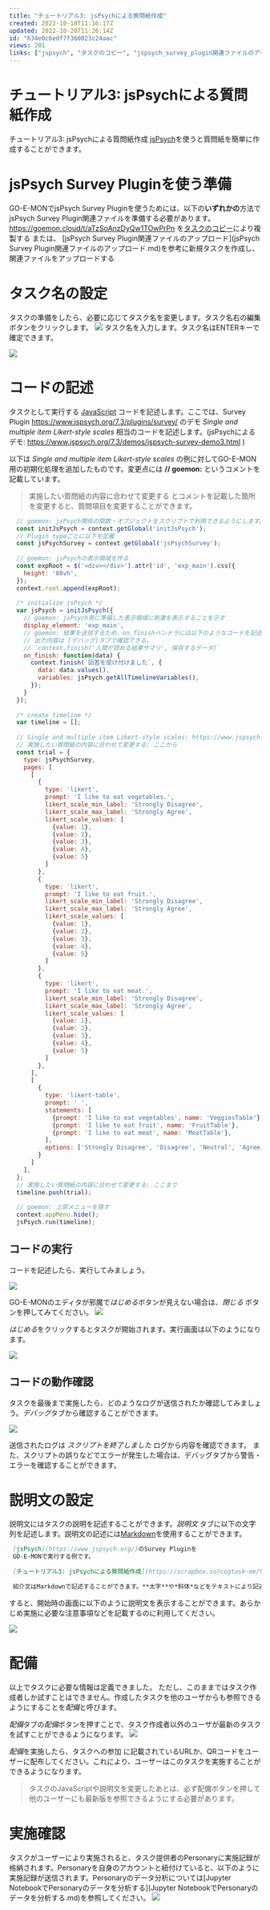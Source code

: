 ```yaml
---
title: "チュートリアル3: jsPsychによる質問紙作成"
created: 2022-10-18T11:16:17Z
updated: 2022-10-20T11:26:14Z
id: "634e0c6edf7f360023c24aac"
views: 201
links: ["jspsych", "タスクのコピー", "jspsych_survey_plugin関連ファイルのアップロード", "javascript", "markdown", "jupyter_notebookでpersonaryのデータを分析する"]
---
```


# チュートリアル3: jsPsychによる質問紙作成

チュートリアル3: jsPsychによる質問紙作成
[jsPsych](jsPsych.md)を使うと質問紙を簡単に作成することができます。

# jsPsych Survey Pluginを使う準備
GO-E-MONでjsPsych Survey Pluginを使うためには、以下の**いずれかの**方法でjsPsych Survey Plugin関連ファイルを準備する必要があります。
 https://goemon.cloud/t/aTzSoAnzDyQw1TOwPrPn を[タスクのコピー](タスクのコピー.md)により複製する
または、
 [jsPsych Survey Plugin関連ファイルのアップロード](jsPsych Survey Plugin関連ファイルのアップロード.md)を参考に新規タスクを作成し、関連ファイルをアップロードする

# タスク名の設定
タスクの準備をしたら、必要に応じてタスク名を変更します。タスク名右の編集ボタンをクリックします。
![](images/60d2633d9ffbb100229f5163.png)
タスク名を入力します。タスク名はENTERキーで確定できます。

![](images/634e172d3dcdc8001d3f3ee0.png)

# コードの記述
タスクとして実行する [JavaScript](JavaScript.md) コードを記述します。ここでは、Survey Plugin https://www.jspsych.org/7.3/plugins/survey/ のデモ *Single and multiple item Likert-style scales* 相当のコードを記述します。(jsPsychによるデモ: https://www.jspsych.org/7.3/demos/jspsych-survey-demo3.html )

以下は  *Single and multiple item Likert-style scales* の例に対してGO-E-MON用の初期化処理を追加したものです。変更点には **// goemon:** というコメントを記載しています。

> 実施したい質問紙の内容に合わせて変更する とコメントを記載した箇所を変更すると、質問項目を変更することができます。

```javascript
  // goemon: jsPsych関係の関数・オブジェクトをスクリプトで利用できるようにします。
  const initJsPsych = context.getGlobal('initJsPsych');
  // Plugin typeごとに以下を定義
  const jsPsychSurvey = context.getGlobal('jsPsychSurvey');
 
  // goemon: jsPsychの表示領域を作る
  const expRoot = $('<div></div>').attr('id', 'exp_main').css({
    height: '80vh',
  });
  context.root.append(expRoot);
  
  /* initialize jsPsych */
  var jsPsych = initJsPsych({
    // goemon: jsPsych用に準備した表示領域に刺激を表示することを示す
    display_element: 'exp_main',
    // goemon: 結果を送信するため、on_finishハンドラには以下のようなコードを記述する。
    // 出力内容は [デバッグ]タブで確認できる。
    // `context.finish('人間が読める結果サマリ', 保存するデータ)`
    on_finish: function(data) {
      context.finish(`回答を受け付けました`, {
        data: data.values(),
        variables: jsPsych.getAllTimelineVariables(),
      });
    }
  });
  
  /* create timeline */
  var timeline = [];
  
  // Single and multiple item Likert-style scales: https://www.jspsych.org/7.3/demos/jspsych-survey-demo3.html
  // 実施したい質問紙の内容に合わせて変更する: ここから
  const trial = {
    type: jsPsychSurvey,
    pages: [
      [
        {
          type: 'likert',
          prompt: 'I like to eat vegetables.',
          likert_scale_min_label: 'Strongly Disagree',
          likert_scale_max_label: 'Strongly Agree',
          likert_scale_values: [
            {value: 1},
            {value: 2},
            {value: 3},
            {value: 4},
            {value: 5}
          ]
        }, 
        {
          type: 'likert',
          prompt: 'I like to eat fruit.',
          likert_scale_min_label: 'Strongly Disagree',
          likert_scale_max_label: 'Strongly Agree',
          likert_scale_values: [
            {value: 1},
            {value: 2},
            {value: 3},
            {value: 4},
            {value: 5}
          ]
        },
        {
          type: 'likert',
          prompt: 'I like to eat meat.',
          likert_scale_min_label: 'Strongly Disagree',
          likert_scale_max_label: 'Strongly Agree',
          likert_scale_values: [
            {value: 1},
            {value: 2},
            {value: 3},
            {value: 4},
            {value: 5}
          ]
        },  
      ],
      [
        {
          type: 'likert-table',
          prompt: ' ',
          statements: [
            {prompt: 'I like to eat vegetables', name: 'VeggiesTable'},
            {prompt: 'I like to eat fruit', name: 'FruitTable'},
            {prompt: 'I like to eat meat', name: 'MeatTable'},
          ],
          options: ['Strongly Disagree', 'Disagree', 'Neutral', 'Agree', 'Strongly Agree'],
        }
      ]
    ],
  };
  // 実施したい質問紙の内容に合わせて変更する: ここまで
  timeline.push(trial);
 
  // goemon: 上部メニューを隠す
  context.appMenu.hide();
  jsPsych.run(timeline);

```
## コードの実行
コードを記述したら、実行してみましょう。

![](images/6350af739d777b001dc570ec.png)

GO-E-MONのエディタが邪魔で*はじめる*ボタンが見えない場合は、*閉じる* ボタンを押してみてください。
![](images/60eaa745029d5c001e8cfe86.png)


*はじめる*をクリックするとタスクが開始されます。実行画面は以下のようになります。

![](images/6350afc8fb7191001d5735ce.png)



## コードの動作確認
タスクを最後まで実施したら、どのようなログが送信されたか確認してみましょう。*デバッグ*タブから確認することができます。

![](images/60eaa91adc695d001ec4f5b4.png)


送信されたログは *スクリプトを終了しました* ログから内容を確認できます。
また、スクリプトの誤りなどでエラーが発生した場合は、デバッグタブから警告・エラーを確認することができます。

# 説明文の設定
説明文にはタスクの説明を記述することができます。*説明文* タブに以下の文字列を記述します。説明文の記述には[Markdown](Markdown.md)を使用することができます。

```markdown
 [jsPsych](https://www.jspsych.org/)のSurvey Pluginを
 GO-E-MONで実行する例です。
 
 [チュートリアル3: jsPsychによる質問紙作成](https://scrapbox.io/cogtask-me/%E3%83%81%E3%83%A5%E3%83%BC%E3%83%88%E3%83%AA%E3%82%A2%E3%83%AB3:_jsPsych%E3%81%AB%E3%82%88%E3%82%8B%E8%B3%AA%E5%95%8F%E7%B4%99%E4%BD%9C%E6%88%90)で紹介しているサンプルです。
  
 紹介文はMarkdownで記述することができます。**太字**や*斜体*などをテキストにより記述することができます。

```
すると、開始時の画面に以下のように説明文を表示することができます。あらかじめ実施に必要な注意事項などを記載するのに利用してください。

![](images/634e16c0b97d14001da6eced.png)

# 配備
以上でタスクに必要な情報は定義できました。
ただし、このままではタスク作成者しか試すことはできません。作成したタスクを他のユーザからも参照できるようにすることを*配備*と呼びます。

*配備*タブの*配備*ボタンを押すことで、タスク作成者以外のユーザが最新のタスクを試すことができるようになります。
![](images/60eaa9e96c34da001c027802.png)

*配備*を実施したら、タスクへの参加 に記載されているURLか、QRコードをユーザーに配布してください。これにより、ユーザーはこのタスクを実施することができるようになります。

> タスクのJavaScriptや説明文を変更したあとは、必ず配備ボタンを押して他のユーザーにも最新版を参照できるようにする必要があります。


# 実施確認
タスクがユーザーにより実施されると、タスク提供者のPersonaryに実施記録が格納されます。Personaryを自身のアカウントと紐付けていると、以下のように実施記録が送信されます。Personaryのデータ分析については[Jupyter NotebookでPersonaryのデータを分析する](Jupyter NotebookでPersonaryのデータを分析する.md)を参照してください。
![](images/60d2814daf6dbd004ac13fe8.png)
